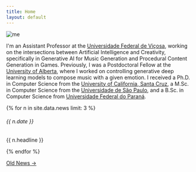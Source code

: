 ```yaml
---
title: Home
layout: default
---
```


<div class="container">
  <div class="row align-items-center">
    <div class="col-lg-3 pb-2">
      <img class="profile-picture" src="{{'/assets/images/avatar3.jpg' | relative_url}}" alt="me"/>
    </div>
    <div class="col-lg profile-discription">
      <p>
      I'm an Assistant Professor at the <a href="https://www.ufv.br">Universidade Federal de Viçosa</a>, working on the intersections between Artificial Intelligence and Creativity, specifically in Generative AI for Music Generation and Procedural Content Generation in Games. Previously, I was a Postdoctoral Fellow at the <a href="https://www.ualberta.ca">University of Alberta</a>, where I worked on controlling generative deep learning models to compose music with a given emotion. I received a Ph.D. in Computer Science from the <a href="https://www.ucsc.edu">University of California, Santa Cruz</a>, a M.Sc. in Computer Science from the <a href="https://www.usp.br">Universidade de São Paulo</a>, and a B.Sc. in Computer Science from <a href="https://www.ufpr.br">Universidade Federal do Paraná</a>.
      </p>
    </div>
  </div>
</div>

<div class="pt-4">
  {% for n in site.data.news limit: 3 %}
  <div class="card mb-2 bg-light border-0">
    <div class="card-body align-items-center">
      <h6 class="card-title fw-bold">{{ n.date }}</h6>
      <p class="card-text">{{ n.headline }}</p>
    </div>
  </div>
  {% endfor %}

  <p class="text-end pt-2">
    <a class="fw-light" href="news.html">
      Old News →
    </a>
  </p>
</div>
